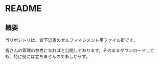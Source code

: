 # README

## 概要
当リポジトリは、倉下忠憲のセルフマネジメント用ファイル群です。

皆さんの管理の参考になればと公開しております。そのままダウンロードしても、特に役には立ちませんのであしからず。
